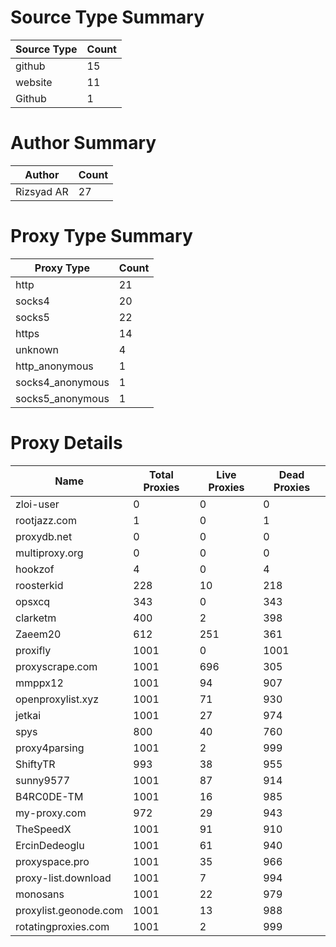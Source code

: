 # Source Type Summary

| Source Type | Count |
|-------------|-------|
| github | 15 |
| website | 11 |
| Github | 1 |


# Author Summary

| Author | Count |
|--------|-------|
| Rizsyad AR | 27 |


# Proxy Type Summary

| Proxy Type | Count |
|------------|-------|
| http | 21 |
| socks4 | 20 |
| socks5 | 22 |
| https | 14 |
| unknown | 4 |
| http_anonymous | 1 |
| socks4_anonymous | 1 |
| socks5_anonymous | 1 |


# Proxy Details

| Name | Total Proxies | Live Proxies | Dead Proxies |
|------|---------------|--------------|---------------|
| zloi-user | 0 | 0 | 0 |
| rootjazz.com | 1 | 0 | 1 |
| proxydb.net | 0 | 0 | 0 |
| multiproxy.org | 0 | 0 | 0 |
| hookzof | 4 | 0 | 4 |
| roosterkid | 228 | 10 | 218 |
| opsxcq | 343 | 0 | 343 |
| clarketm | 400 | 2 | 398 |
| Zaeem20 | 612 | 251 | 361 |
| proxifly | 1001 | 0 | 1001 |
| proxyscrape.com | 1001 | 696 | 305 |
| mmppx12 | 1001 | 94 | 907 |
| openproxylist.xyz | 1001 | 71 | 930 |
| jetkai | 1001 | 27 | 974 |
| spys | 800 | 40 | 760 |
| proxy4parsing | 1001 | 2 | 999 |
| ShiftyTR | 993 | 38 | 955 |
| sunny9577 | 1001 | 87 | 914 |
| B4RC0DE-TM | 1001 | 16 | 985 |
| my-proxy.com | 972 | 29 | 943 |
| TheSpeedX | 1001 | 91 | 910 |
| ErcinDedeoglu | 1001 | 61 | 940 |
| proxyspace.pro | 1001 | 35 | 966 |
| proxy-list.download | 1001 | 7 | 994 |
| monosans | 1001 | 22 | 979 |
| proxylist.geonode.com | 1001 | 13 | 988 |
| rotatingproxies.com | 1001 | 2 | 999 |
